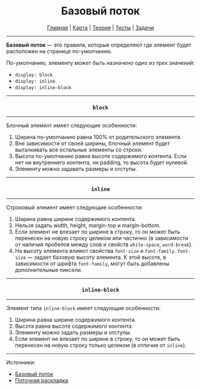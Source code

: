 <div align="center">

# Базовый поток

[Главная](https://github.com/dollaween/junior-roadmap/)
|
[Карта](/roadmap/README.md)
|
[Теория](/theory/README.md)
|
[Тесты](/tests/README.md)
|
[Задачи](/tasks/README.md)

</div>

---

**Базовый поток** — это правила, которые определяют где элемент будет расположен на странице по-умолчанию.

По-умолчанию, элементу может быть назначено одно из трех значений:
* `display: block`
* `display: inline`
* `display: inline-block`

---

<div align="center">

### `block`

</div>

---

Блочный элемент имеет следующие особенности:
1. Ширина по-умолчанию равна 100% от родительского элемента.
2. Вне зависимости от своей ширины, блочный элемент будет выталкивать все остальные элементы со строки.
3. Высота по-умолчанию равна высоте содержимого контента. Если нет ни внутреннего контента, ни padding, то высота будет нулевой.
4. Элементу можно задавать размеры и отступы.

---

<div align="center">

### `inline`

</div>

---

Строковый элемент имеет следующие особенности:
1. Ширина равна ширине содержимого контента.
2. Нельзя задать width, height, margin-top и margin-bottom.
3. Если элемент не влезает по ширине в строку, то он может быть перенесен на новую строку целиком или частично (в зависимости от наличия пробелов между слов и свойств `white-space`, `word-break`).
4. На высоту элемента влияют свойства `font-size` и `font-family`. `font-size` — задает базовую высоту элемента. К этой высоте, в зависимости от шрифта `font-family`, могут быть добавлены дополнительные пиксели.

---

<div align="center">

### `inline-block`

</div>

---

Элемент типа `inline-block` имеет следующие особенности:
1. Ширина равна ширине содержимого контента.
2. Высота равна высоте содержимого контента.
3. Элементу можно задать размеры и отступы.
4. Если элемент не влезает по ширине в строку, то он может быть перенесен на новую строку только целиком (в отличие от `inline`).

---

Источники:
* [Базовый поток](https://developer.mozilla.org/ru/docs/Learn/CSS/CSS_layout/Normal_Flow)
* [Поточная раскладка](https://developer.mozilla.org/ru/docs/Web/CSS/CSS_Flow_Layout)
